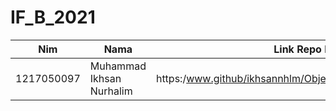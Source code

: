 # IF_B_2021
| Nim | Nama | Link Repo PBO |
|-----|------|---------------|
| 1217050097 | Muhammad Ikhsan Nurhalim | https:/www.github/ikhsannhlm/Object_Oriented_Programming.git |
